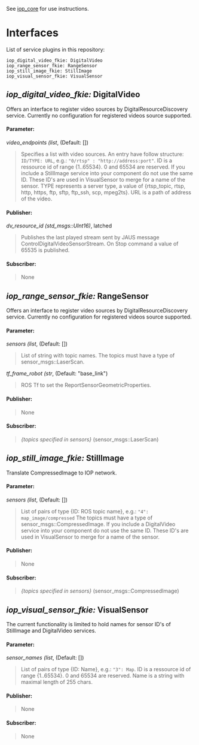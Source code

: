 See [iop_core](https://github.com/fkie/iop_core/blob/master/README.md) for use instructions.

# Interfaces

List of service plugins in this repository:
```
iop_digital_video_fkie: DigitalVideo
iop_range_sensor_fkie: RangeSensor
iop_still_image_fkie: StillImage
iop_visual_sensor_fkie: VisualSensor
```

## _iop_digital_video_fkie:_ DigitalVideo

Offers an interface to register video sources by DigitalResourceDiscovery service. Currently no configuration for registered videos source supported.

#### Parameter:

_video_endpoints (list_, (Default: [])

> Specifies a list with video sources. An entry have follow structure: 
```ID/TYPE: URL```, e.g.: ```"0/rtsp" : "http://address:port"```.
ID is a ressource id of range {1..65534}. 0 and 65534 are reserved. If you include a StillImage service into your component do not use the same ID. These ID's are used in VisualSensor to merge for a name of the sensor. TYPE represents a server type, a value of {rtsp_topic, rtsp, http, https, ftp, sftp, ftp_ssh, scp, mpeg2ts}. URL is a path of address of the video.


#### Publisher:

_dv_resource_id (std_msgs::UInt16)_, latched

> Publishes the last played stream sent by JAUS message ControlDigitalVideoSensorStream. On Stop command a value of 65535 is published.

#### Subscriber:

> None

## _iop_range_sensor_fkie:_ RangeSensor

Offers an interface to register video sources by DigitalResourceDiscovery service. Currently no configuration for registered videos source supported.

#### Parameter:

_sensors (list_, (Default: [])

> List of string with topic names. The topics must have a type of sensor_msgs::LaserScan.

_tf_frame_robot (str_, (Default: "base_link")

> ROS Tf to set the ReportSensorGeometricProperties.

#### Publisher:

> None

#### Subscriber:

> _{topics specified in sensors}_ (sensor_msgs::LaserScan)

## _iop_still_image_fkie:_ StillImage

Translate CompressedImage to IOP network. 

#### Parameter:

_sensors (list_, (Default: [])

> List of pairs of type {ID: ROS topic name}, e.g.: ```"4": map_image/compressed``` The topics must have a type of sensor_msgs::CompressedImage. If you include a DigitalVideo service into your component do not use the same ID. These ID's are used in VisualSensor to merge for a name of the sensor.

#### Publisher:

> None

#### Subscriber:

> _{topics specified in sensors}_ (sensor_msgs::CompressedImage)

## _iop_visual_sensor_fkie:_ VisualSensor

The current functionality is limited to hold names for sensor ID's of StillImage and DigitalVideo services. 

#### Parameter:

_sensor_names (list_, (Default: [])

> List of pairs of type {ID: Name}, e.g.: ```"3": Map```. ID is a ressource id of range {1..65534}. 0 and 65534 are reserved. Name is a string with maximal length of 255 chars.

#### Publisher:

> None

#### Subscriber:

> None

